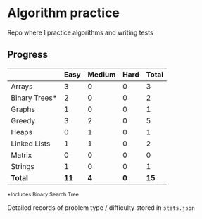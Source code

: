 # Algorithm practice

Repo where I practice algorithms and writing tests

<!-- These problems are a mix from various algorithm-practice sites, such as AlgoExpert, Leetcode, etc. -->

<!-- todo: display the json data in some online visualization (probably with github pages) -->
<!-- todo: add specific commands for testing difficulties -->

## Progress

<!-- On sites where 'Very Hard' is not a difficulty, I have added problems with a <35% success rate -->
|               | Easy     | Medium   | Hard     | Total    |
| ------------- | -------- | -------- | -------- | -------- |
| Arrays        | 3        | 0        | 0        | 3        |
| Binary Trees* | 2        | 0        | 0        | 2        |
| Graphs        | 1        | 0        | 0        | 1        |
| Greedy        | 3        | 2        | 0        | 5        |
| Heaps         | 0        | 1        | 0        | 1        |
| Linked Lists  | 1        | 1        | 0        | 2        |
| Matrix        | 0        | 0        | 0        | 0        |
| Strings       | 1        | 0        | 0        | 1        |
| **Total**     | **11**   | **4**    | **0**    | **15**   |

<sup>*Includes Binary Search Tree</sup>

Detailed records of problem type / difficulty stored in `stats.json`

<!--
  List of types to add to the graph (when attempted):
    Searching
    Sorting
    Stacks
    Recursion
    Dynamic Programming
    Trie
-->
